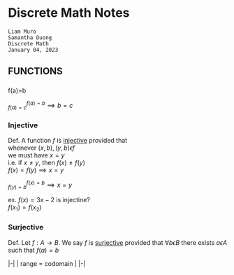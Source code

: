 # Discrete Math Notes
    Liam Muro
    Samantha Duong
    Discrete Math
    January 04, 2023
    
## FUNCTIONS
### 
###

f(a)=b

$^{f(a)=b}_{f(a)=c}\implies b=c$

### Injective
Def. 
A function $f$ is <u>injective</u> provided that \
whenever $(x,b),(y,b) \epsilon f$ \
we must have $x=y$\
i.e. if $x \neq y$, then $f(x) \neq f(y)$\
$f(x)=f(y) \implies x=y$

$^{f(x)=b}_{f(y)=b} \implies x=y$




ex. $f(x)=3x-2$ is injectine? \
$f(x_1)=f(x_2)$


### Surjective
Def. 
Let $f:A \rightarrow B$. 
We say $f$ is <u>surjective</u> provided that $\forall b \epsilon B$ 
there exists $a \epsilon A$ such that $f(a)=b$

|-|
| range = codomain |
|-|

